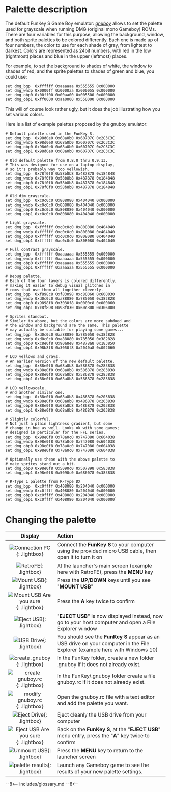 

# Palette description

The default FunKey S Game Boy emulator: *[gnuboy](https://github.com/rofl0r/gnuboy)* allows to set the palette used for grayscale when running DMG (original mono Gameboy) ROMs. There are four variables for this purpose, allowing the background, window, and both sprite palettes to
be colored differently. Each one is made up of four numbers, the color to use for each shade of gray, from lightest to darkest. Colors are represented as 24bit numbers, with red in the low (rightmost) places and blue in the upper (leftmost) places. 

For example, to set the background to shades of white, the window to shades of red, and the sprite palettes to shades of green and blue, you could use:

```
set dmg_bgp  0xffffff 0xaaaaaa 0x555555 0x000000
set dmg_wndp 0x0000ff 0x0000aa 0x000055 0x000000
set dmg_obp0 0x00ff00 0x00aa00 0x005500 0x000000
set dmg_obp1 0xff0000 0xaa0000 0x550000 0x000000
```

This will of course look rather ugly, but it does the job illustrating how you set various colors.

Here is a list of example palettes proposed by the gnuboy emulator:

```
# Default palette used in the FunKey S.
set dmg_bgp  0x98d0e0 0x68a0b0 0x60707C 0x2C3C3C
set dmg_wndp 0x98d0e0 0x68a0b0 0x60707C 0x2C3C3C
set dmg_obp0 0x98d0e0 0x68a0b0 0x60707C 0x2C3C3C
set dmg_obp1 0x98d0e0 0x68a0b0 0x60707C 0x2C3C3C

# Old default palette from 0.8.0 thru 0.9.13.
# This was designed for use on a laptop display, 
# so it's probably way too yellowish.
set dmg_bgp  0x78f0f0 0x58b8b8 0x487878 0x184848
set dmg_wndp 0x78f0f0 0x58b8b8 0x487878 0x184848
set dmg_obp0 0x78f0f0 0x58b8b8 0x487878 0x184848
set dmg_obp1 0x78f0f0 0x58b8b8 0x487878 0x184848

# Old dim grayscale.
set dmg_bgp  0xc0c0c0 0x808080 0x404040 0x000000
set dmg_wndp 0xc0c0c0 0x808080 0x404040 0x000000
set dmg_obp0 0xc0c0c0 0x808080 0x404040 0x000000
set dmg_obp1 0xc0c0c0 0x808080 0x404040 0x000000

# Light grayscale.
set dmg_bgp  0xffffff 0xc0c0c0 0x808080 0x404040
set dmg_wndp 0xffffff 0xc0c0c0 0x808080 0x404040
set dmg_obp0 0xffffff 0xc0c0c0 0x808080 0x404040
set dmg_obp1 0xffffff 0xc0c0c0 0x808080 0x404040

# Full contrast grayscale.
set dmg_bgp  0xffffff 0xaaaaaa 0x555555 0x000000
set dmg_wndp 0xffffff 0xaaaaaa 0x555555 0x000000
set dmg_obp0 0xffffff 0xaaaaaa 0x555555 0x000000
set dmg_obp1 0xffffff 0xaaaaaa 0x555555 0x000000

# Debug palette. 
# Each of the four layers is colored differently, 
# making it easier to debug visual glitches in 
# roms that use them all together cleverly.
set dmg_bgp  0xf898c8 0xf83098 0xc80060 0x600030
set dmg_wndp 0xd0c0c0 0xa88080 0x785050 0x382828
set dmg_obp0 0x9898f8 0x3030f8 0x0000c8 0x000060
set dmg_obp1 0xc8f898 0x98f830 0x60c800 0x306000

# Sprites standout. 
# Similar to above, but the colors are more subdued and 
# the window and background are the same. This palette
# may actually be suitable for playing some games...
set dmg_bgp  0xd0c0c0 0xa88080 0x785050 0x382828
set dmg_wndp 0xd0c0c0 0xa88080 0x785050 0x382828
set dmg_obp0 0xc8e0f8 0x90a8e8 0x4878a8 0x183850
set dmg_obp1 0x98b8f8 0x3050f8 0x2040a8 0x002060

# LCD yellows and grays. 
# An earlier version of the new default palette.
set dmg_bgp  0x88e0f0 0x68a8b8 0x586878 0x283838
set dmg_wndp 0x88e0f0 0x68a8b8 0x586878 0x283838
set dmg_obp0 0x88e0f0 0x68a8b8 0x586878 0x283838
set dmg_obp1 0x88e0f0 0x68a8b8 0x586878 0x283838

# LCD yellowscale. 
# And another similar one.
set dmg_bgp  0x88e0f0 0x68a8b8 0x486878 0x203838
set dmg_wndp 0x88e0f0 0x68a8b8 0x486878 0x203838
set dmg_obp0 0x88e0f0 0x68a8b8 0x486878 0x203838
set dmg_obp1 0x88e0f0 0x68a8b8 0x486878 0x203838

# Slightly colorful. 
# Not just a plain lightness gradient, but some 
# change in hue as well. Looks ok with some games; 
# designed in particular for the FFL series.
set dmg_bgp  0x98e0f8 0x78a0c0 0x747080 0x604038
set dmg_wndp 0x98e0f8 0x78a0c0 0x747080 0x604038
set dmg_obp0 0x98e0f8 0x78a0c0 0x747080 0x604038
set dmg_obp1 0x98e0f8 0x78a0c0 0x747080 0x604038

# Optionally use these with the above palette to 
# make sprites stand out a bit.
set dmg_obp0 0x98e0f8 0x5090c0 0x507898 0x583838
set dmg_obp1 0x98e0f8 0x5090c0 0x686078 0x383838

# R-Type 1 palette from R-Type DX
set dmg_bgp  0xc0ffff 0x408080 0x204040 0x000000
set dmg_wndp 0xc0ffff 0x408080 0x204040 0x000000
set dmg_obp0 0xc0ffff 0x408080 0x204040 0x000000
set dmg_obp1 0xc0ffff 0x408080 0x204040 0x000000`
```



# Changing the palette

|                         **Display**                          | **Action**                                                   |
| :----------------------------------------------------------: | :----------------------------------------------------------- |
| ![Connection PC](/assets/images/Connection_PC.png){: .lightbox} | Connect the **FunKey S** to your computer using the provided micro USB cable, then open it to turn it on |
|     ![RetroFE](/assets/images/RetroFE.png){: .lightbox}      | At the launcher's main screen (example here with RetroFE), press the **MENU** key |
|   ![Mount USB](/assets/images/Mount_USB.png){: .lightbox}    | Press the **UP**/**DOWN** keys until you see "**MOUNT USB**" |
| ![Mount USB Are you sure](/assets/images/Mount_USB_are_you_sure.png){: .lightbox} | Press the **A** key twice to confirm                         |
|   ![Eject USB](/assets/images/Eject_USB.png){: .lightbox}    | "**EJECT USB**" is now displayed instead, now go to your host computer and open a File Explorer window |
|   ![USB Drive](/assets/images/USB_Drive.png){: .lightbox}    | You should see the **FunKey S** appear as an USB drive on your computer in the File Explorer (example here with Windows 10) |
| ![create .gnuboy](/assets/images/create_gnuboy_folder.png){: .lightbox} | In the FunKey folder, create a new folder .gnuboy if it does not already exist. |
| ![create gnuboy.rc](/assets/images/create_gnuboy_rc_file.png){: .lightbox} | In the FunKey/.gnuboy folder create a file gnuboy.rc if it does not already exist. |
| ![modify gnuboy.rc](/assets/images/set_palette.png){: .lightbox} | Open the gnuboy.rc file with a text editor and add the palette you want. |
| ![Eject Drive](/assets/images/Eject_Drive.png){: .lightbox}  | Eject cleanly the USB drive from your computer               |
| ![Eject USB Are you sure](/assets/images/Eject_USB_are_you_sure.png){: .lightbox} | Back on the **FunKey S**, at the "**EJECT USB**" menu entry, press the "**A**" key twice to confirm |
|  ![Unmount USB](/assets/images/Mount_USB.png){: .lightbox}   | Press the **MENU** key to return to the launcher screen      |
| ![palette results](/assets/images/results_palette.png){: .lightbox} | Launch any Gameboy game to see the results of your new palette settings. |

--8<--
includes/glossary.md
--8<--
